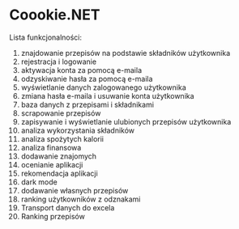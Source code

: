 ﻿# Coookie.NET
Lista funkcjonalności:
1. znajdowanie przepisów na podstawie składników
użytkownika
2. rejestracja i logowanie
3. aktywacja konta za pomocą e-maila
4. odzyskiwanie hasła za pomocą e-maila
5. wyświetlanie danych zalogowanego użytkownika
6. zmiana hasła e-maila i usuwanie konta użytkownika
7. baza danych z przepisami i składnikami
8. scrapowanie przepisów
9. zapisywanie i wyświetlanie ulubionych przepisów
użytkownika
10. analiza wykorzystania składników
11. analiza spożytych kalorii
12. analiza finansowa
13. dodawanie znajomych
14. ocenianie aplikacji
15. rekomendacja aplikacji
16. dark mode
17. dodawanie własnych przepisów
18. ranking użytkowników z odznakami
19. Transport danych do excela
20. Ranking przepisów
